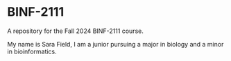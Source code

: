 # BINF-2111
A repository for the Fall 2024 BINF-2111 course.

My name is Sara Field, I am a junior pursuing a major in biology and a minor in bioinformatics.
